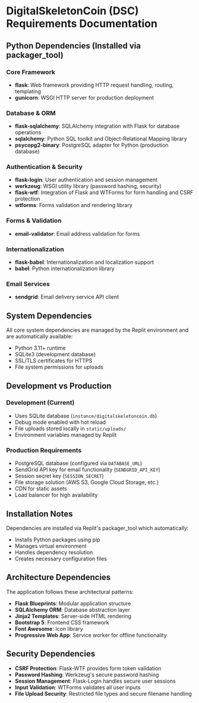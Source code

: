 # DigitalSkeletonCoin (DSC) Requirements Documentation

## Python Dependencies (Installed via packager_tool)

### Core Framework
- **flask**: Web framework providing HTTP request handling, routing, templating
- **gunicorn**: WSGI HTTP server for production deployment

### Database & ORM
- **flask-sqlalchemy**: SQLAlchemy integration with Flask for database operations
- **sqlalchemy**: Python SQL toolkit and Object-Relational Mapping library
- **psycopg2-binary**: PostgreSQL adapter for Python (production database)

### Authentication & Security
- **flask-login**: User authentication and session management
- **werkzeug**: WSGI utility library (password hashing, security)
- **flask-wtf**: Integration of Flask and WTForms for form handling and CSRF protection
- **wtforms**: Forms validation and rendering library

### Forms & Validation
- **email-validator**: Email address validation for forms

### Internationalization
- **flask-babel**: Internationalization and localization support
- **babel**: Python internationalization library

### Email Services
- **sendgrid**: Email delivery service API client

## System Dependencies

All core system dependencies are managed by the Replit environment and are automatically available:
- Python 3.11+ runtime
- SQLite3 (development database)
- SSL/TLS certificates for HTTPS
- File system permissions for uploads

## Development vs Production

### Development (Current)
- Uses SQLite database (`instance/digitalskeletoncoin.db`)
- Debug mode enabled with hot reload
- File uploads stored locally in `static/uploads/`
- Environment variables managed by Replit

### Production Requirements
- PostgreSQL database (configured via `DATABASE_URL`)
- SendGrid API key for email functionality (`SENDGRID_API_KEY`)
- Session secret key (`SESSION_SECRET`)
- File storage solution (AWS S3, Google Cloud Storage, etc.)
- CDN for static assets
- Load balancer for high availability

## Installation Notes

Dependencies are installed via Replit's packager_tool which automatically:
- Installs Python packages using pip
- Manages virtual environment
- Handles dependency resolution
- Creates necessary configuration files

## Architecture Dependencies

The application follows these architectural patterns:
- **Flask Blueprints**: Modular application structure
- **SQLAlchemy ORM**: Database abstraction layer
- **Jinja2 Templates**: Server-side HTML rendering
- **Bootstrap 5**: Frontend CSS framework
- **Font Awesome**: Icon library
- **Progressive Web App**: Service worker for offline functionality

## Security Dependencies

- **CSRF Protection**: Flask-WTF provides form token validation
- **Password Hashing**: Werkzeug's secure password hashing
- **Session Management**: Flask-Login handles secure user sessions
- **Input Validation**: WTForms validates all user inputs
- **File Upload Security**: Restricted file types and secure filename handling